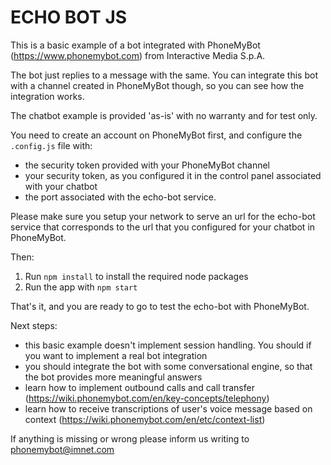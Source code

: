 # ECHO BOT JS

This is a basic example of a bot integrated with PhoneMyBot (https://www.phonemybot.com) from Interactive Media S.p.A.

The bot just replies to a message with the same. You can integrate this bot with a channel created in PhoneMyBot though, so you can see how the integration works.

The chatbot example is provided 'as-is' with no warranty and for test only.

You need to create an account on PhoneMyBot first, and configure the `.config.js` file with:

* the security token provided with your PhoneMyBot channel
* your security token, as you configured it in the control panel associated with your chatbot
* the port associated with the echo-bot service.

Please make sure you setup your network to serve an url for the echo-bot service that corresponds to the url that you configured for your chatbot in PhoneMyBot.

Then: 

1. Run ```npm install``` to install the required node packages
2. Run the app with  ```npm start```

That's it, and you are ready to go to test the echo-bot with PhoneMyBot.

Next steps:

* this basic example doesn't implement session handling. You should if you want to implement a real bot integration
* you should integrate the bot with some conversational engine, so that the bot provides more meaningful answers
* learn how to implement outbound calls and call transfer (https://wiki.phonemybot.com/en/key-concepts/telephony)
* learn how to receive transcriptions of user's voice message based on context (https://wiki.phonemybot.com/en/etc/context-list)

If anything is missing or wrong please inform us writing to phonemybot@imnet.com
